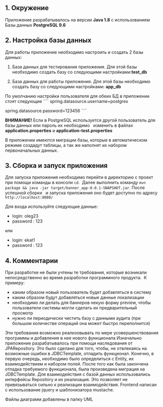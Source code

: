 **1. Окружение**
------
Приложение разрабатывалось на версии **Java 1.8** с использованием Базы данных **PostgreSQL 9.6**

**2. Настройка базы данных**
------
Для работы приложение необходимо настроить и создать 2 базы данных:

1. База данных для тестирования приложения. Для этой базы необходимо создать базу со следующими настройками:**test_db**

2. База данных для работы приложения. Для этой базы необходимо  создать базу со следующими настройками: **app_db**

По умолчанию настройки пользователя для обеих БД в приложении стоят следующие ```` spring.datasource.username=postgres

spring.datasource.password=123456 ```` 

**ВНИМАНИЕ!**  Если в PostgreSQL используется другой пользователь для базы данных или пароль их необходимо   изменить в файлах **application.properties** и **application-test.properties**

В приложении имеются миграции базы, которые в автоматическом режиме создадут таблицы, а так же наполнят их набором первоначальных данных.

**3. Сборка и запуск приложения**
------
Для запуска приложения необходимо перейти в директорию с проект при помощи команды в консоли ```cd```.  Далее выполнить команду ```mvn package && java -jar target/banner_app-0.0.1-SNAPSHOT.jar```. После успешной сборки   и запуска приложения оно будет доступно по адресу ```http://localhost:8080/```

Для входа используйте следующие данные:

- login: oleg23
- password : 123

или

- login: ekat1
- password : 123 

**4. Комментарии** 
------
При разработке не были учтены те требования, которые возникали непосредственно во время разработки программного продукта.  К примеру: 
- каким образом новый пользователь будет добавляться в систему 
- каким образом будут добавляться новые данные локализации
- необходимо ли делать для баннеров некую форму preview, чтобы пользователи системы могли сделать их предварительный просмотр
- нужно ли периодически чистить базу с данными аудита (при большом количестве операций она может быстро переполнится)

Эти требования возможно реализовывать по мере усовершенствования программы и добавления в нее нового функционала Изначально приложение разрабатывалось при помощи наследования от JPARepository. Это было сделано для того, чтобы, не отвлекаясь на возможные ошибки в JDBCTemplate, отладить функционал. Конечно, в первую очередь, необходимо было определиться с Entity, их взаимодействием и набором полей. После того как была закончена отладка требуемого функционала, была произведена миграция на JDBCTemplate. Для взаимодействия с базой данных использовались интерфейсы Repository и их реализация. Это позволяет не привязываться сильно к реализации взаимодействия. Frontend написан с использование jquery и шаблонизатора mustache. 


Файлы диаграмм добавлены в папку UML
